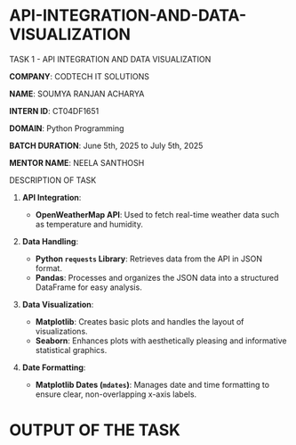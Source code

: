 # API-INTEGRATION-AND-DATA-VISUALIZATION

TASK 1 - API INTEGRATION AND DATA VISUALIZATION

**COMPANY**: CODTECH IT SOLUTIONS

**NAME**: SOUMYA RANJAN ACHARYA

**INTERN ID**: CT04DF1651

**DOMAIN**: Python Programming

**BATCH DURATION**: June 5th, 2025 to July 5th, 2025

**MENTOR NAME**: NEELA SANTHOSH

DESCRIPTION OF TASK

1. **API Integration**:
   - **OpenWeatherMap API**: Used to fetch real-time weather data such as temperature and humidity.

2. **Data Handling**:
   - **Python `requests` Library**: Retrieves data from the API in JSON format.
   - **Pandas**: Processes and organizes the JSON data into a structured DataFrame for easy analysis.

3. **Data Visualization**:
   - **Matplotlib**: Creates basic plots and handles the layout of visualizations.
   - **Seaborn**: Enhances plots with aesthetically pleasing and informative statistical graphics.

4. **Date Formatting**:
   - **Matplotlib Dates (`mdates`)**: Manages date and time formatting to ensure clear, non-overlapping x-axis labels.

# OUTPUT OF THE TASK 




